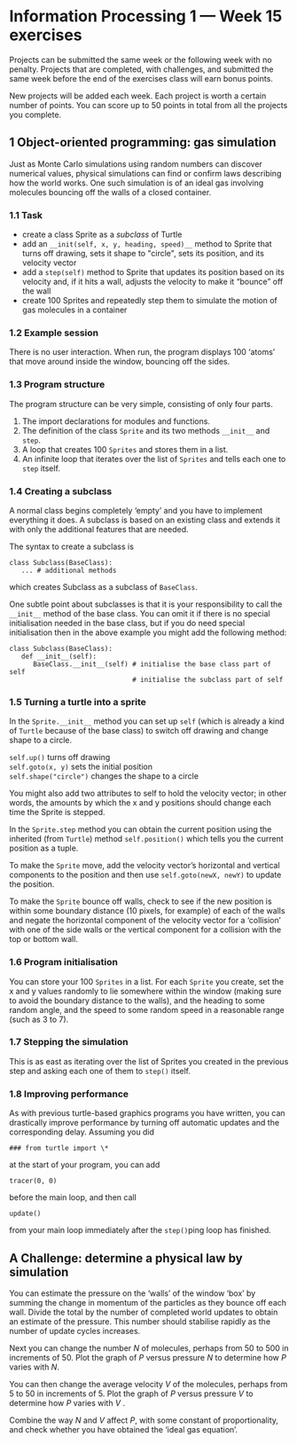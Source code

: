 ﻿# Information Processing 1 — Week 15 exercises

Projects can be submitted the same week or the following week with no penalty. Projects that are completed, with
challenges, and submitted the same week before the end of the exercises class will earn bonus points.

New projects will be added each week. Each project is worth a certain number of points. You can score up to 50 points in
total from all the projects you complete.

## 1 Object-oriented programming: gas simulation

Just as Monte Carlo simulations using random numbers can discover numerical values, physical simulations can find or
confirm laws describing how the world works. One such simulation is of an ideal gas involving molecules bouncing off the
walls of a closed container.

### 1.1 Task

- create a class Sprite as a *subclass* of Turtle
- add an `__init(self, x, y, heading, speed)__` method to Sprite that turns off drawing, sets it shape to "circle",
   sets its position, and its velocity vector
- add a `step(self)` method to Sprite that updates its position based on its velocity and, if it hits a wall, adjusts the
   velocity to make it “bounce” off the wall
- create 100 Sprites and repeatedly step them to simulate the motion of gas molecules in a container

### 1.2 Example session

There is no user interaction. When run, the program displays 100 ‘atoms’ that move around inside the window, bouncing
off the sides.

### 1.3 Program structure

The program structure can be very simple, consisting of only four parts.

1. The import declarations for modules and functions.
2. The definition of the class `Sprite` and its two methods `__init__` and `step`.
3. A loop that creates 100 `Sprites` and stores them in a list.
4. An infinite loop that iterates over the list of `Sprites` and tells each one to `step` itself.

### 1.4 Creating a subclass

A normal class begins completely ‘empty’ and you have to implement everything it does. A subclass is based on an
existing class and extends it with only the additional features that are needed.

The syntax to create a subclass is
````
class Subclass(BaseClass):
   ... # additional methods
````
which creates Subclass as a subclass of `BaseClass`.

One subtle point about subclasses is that it is your responsibility to call the `__init__` method of the base class. You can
omit it if there is no special initialisation needed in the base class, but if you do need special initialisation then in
the above example you might add the following method:
````
class Subclass(BaseClass): 
   def __init__(self):
      BaseClass.__init__(self) # initialise the base class part of self
                               # initialise the subclass part of self
````
### 1.5 Turning a turtle into a sprite

In the `Sprite.__init__` method you can set up `self` (which is already a kind of `Turtle` because of the base class) to switch
off drawing and change shape to a circle.

`self.up()`    turns off drawing\
`self.goto(x, y)`    sets the initial position\
`self.shape("circle")` changes the shape to a circle

You might also add two attributes to self to hold the velocity vector; in other words, the amounts by which the x and y
positions should change each time the Sprite is stepped.

In the `Sprite.step` method you can obtain the current position using the inherited (from `Turtle`) method `self.position()`
which tells you the current position as a tuple.

To make the `Sprite` move, add the velocity vector’s horizontal and vertical components to the position and then use
`self.goto(newX, newY)` to update the position.

To make the `Sprite` bounce off walls, check to see if the new position is within some boundary distance (10 pixels, for
example) of each of the walls and negate the horizontal component of the velocity vector for a ‘collision’ with one of
the side walls or the vertical component for a collision with the top or bottom wall.

### 1.6 Program initialisation

You can store your 100 `Sprites` in a list. For each `Sprite` you create, set the x and y values randomly to lie somewhere
within the window (making sure to avoid the boundary distance to the walls), and the heading to some random angle, and
the speed to some random speed in a reasonable range (such as 3 to 7).

### 1.7 Stepping the simulation

This is as east as iterating over the list of Sprites you created in the previous step and asking each one of them to
`step()` itself.

### 1.8 Improving performance

As with previous turtle-based graphics programs you have written, you can drastically improve performance by turning
off automatic updates and the corresponding delay. Assuming you did

```
### from turtle import \*
```
at the start of your program, you can add
```
tracer(0, 0)
```
before the main loop, and then call
```
update()
```
from your main loop immediately after the `step()`ping loop has finished.

## A Challenge: determine a physical law by simulation

You can estimate the pressure on the ‘walls’ of the window ‘box’ by summing the change in momentum of the particles as
they bounce off each wall. Divide the total by the number of completed world updates to obtain an estimate of the
pressure. This number should stabilise rapidly as the number of update cycles increases.

Next you can change the number *N* of molecules, perhaps from 50 to 500 in increments of 50. Plot the graph of *P*
versus pressure *N* to determine how *P* varies with *N*.

You can then change the average velocity *V* of the molecules, perhaps from 5 to 50 in increments of 5. Plot the graph
of *P* versus pressure *V* to determine how *P* varies with *V* .

Combine the way *N* and *V* affect *P*, with some constant of proportionality, and check whether you have obtained the
‘ideal gas equation’.

